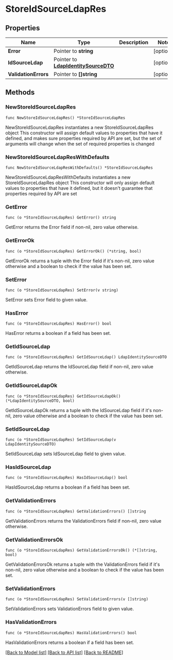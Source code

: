 # StoreIdSourceLdapRes

## Properties

Name | Type | Description | Notes
------------ | ------------- | ------------- | -------------
**Error** | Pointer to **string** |  | [optional] 
**IdSourceLdap** | Pointer to [**LdapIdentitySourceDTO**](LdapIdentitySourceDTO.md) |  | [optional] 
**ValidationErrors** | Pointer to **[]string** |  | [optional] 

## Methods

### NewStoreIdSourceLdapRes

`func NewStoreIdSourceLdapRes() *StoreIdSourceLdapRes`

NewStoreIdSourceLdapRes instantiates a new StoreIdSourceLdapRes object
This constructor will assign default values to properties that have it defined,
and makes sure properties required by API are set, but the set of arguments
will change when the set of required properties is changed

### NewStoreIdSourceLdapResWithDefaults

`func NewStoreIdSourceLdapResWithDefaults() *StoreIdSourceLdapRes`

NewStoreIdSourceLdapResWithDefaults instantiates a new StoreIdSourceLdapRes object
This constructor will only assign default values to properties that have it defined,
but it doesn't guarantee that properties required by API are set

### GetError

`func (o *StoreIdSourceLdapRes) GetError() string`

GetError returns the Error field if non-nil, zero value otherwise.

### GetErrorOk

`func (o *StoreIdSourceLdapRes) GetErrorOk() (*string, bool)`

GetErrorOk returns a tuple with the Error field if it's non-nil, zero value otherwise
and a boolean to check if the value has been set.

### SetError

`func (o *StoreIdSourceLdapRes) SetError(v string)`

SetError sets Error field to given value.

### HasError

`func (o *StoreIdSourceLdapRes) HasError() bool`

HasError returns a boolean if a field has been set.

### GetIdSourceLdap

`func (o *StoreIdSourceLdapRes) GetIdSourceLdap() LdapIdentitySourceDTO`

GetIdSourceLdap returns the IdSourceLdap field if non-nil, zero value otherwise.

### GetIdSourceLdapOk

`func (o *StoreIdSourceLdapRes) GetIdSourceLdapOk() (*LdapIdentitySourceDTO, bool)`

GetIdSourceLdapOk returns a tuple with the IdSourceLdap field if it's non-nil, zero value otherwise
and a boolean to check if the value has been set.

### SetIdSourceLdap

`func (o *StoreIdSourceLdapRes) SetIdSourceLdap(v LdapIdentitySourceDTO)`

SetIdSourceLdap sets IdSourceLdap field to given value.

### HasIdSourceLdap

`func (o *StoreIdSourceLdapRes) HasIdSourceLdap() bool`

HasIdSourceLdap returns a boolean if a field has been set.

### GetValidationErrors

`func (o *StoreIdSourceLdapRes) GetValidationErrors() []string`

GetValidationErrors returns the ValidationErrors field if non-nil, zero value otherwise.

### GetValidationErrorsOk

`func (o *StoreIdSourceLdapRes) GetValidationErrorsOk() (*[]string, bool)`

GetValidationErrorsOk returns a tuple with the ValidationErrors field if it's non-nil, zero value otherwise
and a boolean to check if the value has been set.

### SetValidationErrors

`func (o *StoreIdSourceLdapRes) SetValidationErrors(v []string)`

SetValidationErrors sets ValidationErrors field to given value.

### HasValidationErrors

`func (o *StoreIdSourceLdapRes) HasValidationErrors() bool`

HasValidationErrors returns a boolean if a field has been set.


[[Back to Model list]](../README.md#documentation-for-models) [[Back to API list]](../README.md#documentation-for-api-endpoints) [[Back to README]](../README.md)


